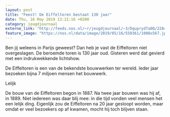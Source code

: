 ```yaml
---
layout: post
title: "Feest! De Eiffeltoren bestaat 130 jaar"
date: Thu, 16 May 2019 13:21:16 +0200
category: jeugdjournaal
externe_link: "http://feeds.nos.nl/~r/jeugdjournaal/~3/Dqupryd7a0Q/2284924"
feature_image: "https://nos.nl/data/image/2019/05/16/550361/1008x567.jpg"
---
```


<p>Ben jij weleens in Parijs geweest? Dan heb je vast de Eiffeltoren niet overgeslagen. De beroemde toren is 130 jaar oud. Gisteren werd dat gevierd met een indrukwekkende lichtshow.</p>
<p>De Eiffeltoren is een van de bekendste bouwwerken ter wereld. Ieder jaar bezoeken bijna 7 miljoen mensen het bouwwerk.</p>
<p>Lelijk</p>
<p>De bouw van de Eiffeltoren begon in 1887. Na twee jaar bouwen was hij af, in 1889. Niet iedereen was daar blij mee: in die tijd vonden veel mensen het een lelijk ding. Eigenlijk zou de Eiffeltoren na 20 jaar gesloopt worden, maar omdat er veel bezoekers op af kwamen, mocht hij toch blijven staan.</p><img src="http://feeds.feedburner.com/~r/jeugdjournaal/~4/Dqupryd7a0Q" height="1" width="1" alt=""/>
